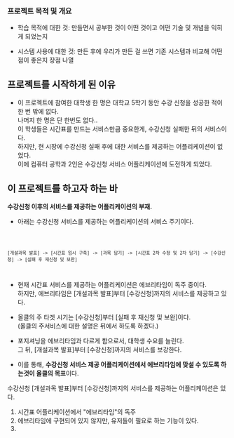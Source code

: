 ### 프로젝트 목적 및 개요

 
- 학습 목적에 대한 것: 만들면서 공부한 것이 어떤 것이고 어떤 기술 및 개념을 익히게 되었는지
  
- 시스템 사용에 대한 것: 만든 후에 우리가 만든 걸 쓰면 기존 시스템과 비교해 어떤 점이 좋은지 장점 나열

## 프로젝트를 시작하게 된 이유

* 이 프로젝트에 참여한 대학생 한 명은 대학교 5학기 동안 수강 신청을 성공한 적이 한 번 밖에 없다. <br>
  나머지 한 명은 단 한번도 없다.. <br>
  이 학생들은 시간표를 만드는 서비스만큼 중요한게, 수강신청 실패한 뒤의 서비스이다. <br>
  하지만, 현 시장에 수강신청 실패 후에 대한 서비스를 제공하는 어플리케이션이 없었다. <br>
  이에 컴퓨터 공학과 2인은 수강신청 서비스 어플리케이션에 도전하게 되었다.

## 이 프로젝트를 하고자 하는 바
**수강신청 이후의 서비스를 제공하는 어플리케이션의 부재.**

* 아래는 수강신청 서비스를 제공하는 어플리케이션의 서비스 주기이다. <br>

<code>
  
    [개설과목 발표] -> [시간표 임시 구축] -> [과목 담기] -> [시간표 2차 수정 및 2차 담기] -> [수강신청] -> [실패 후 재신청 및 보완]  
  
</code>

* 현재 시간표 서비스를 제공하는 어플리케이션은 에브리타임이 독주 중이다. <br>
  하지만, 에브리타임은 [개설과목 발표]부터 [수강신청]까지의 서비스를 제공하고 있다. <br>
  
* 올클의 주 타겟 시기는 [수강신청]부터 [실패 후 재신청 및 보완]이다. <br>
  (올클의 주서비스에 대한 설명은 뒤에서 하도록 하겠다.) <br>
  
* 포지셔닝을 에브리타임과 다르게 함으로서, 대학생 수요를 늘린다. <br>
  그 뒤, [개설과목 발표]부터 [수강신청]까지의 서비스를 보강한다. <br>
  
* 이를 통해, **수강신청 서비스 제공 어플리케이션에서 에브리타임에 맞설 수 있도록 하는것이 올클의 목표**이다. <br>
    


수강신청 [개설과목 발표]부터 [수강신청]까지의 서비스를 제공하는 어플리케이션은 있다.

1. 시간표 어플리케이션에서 "에브리타임"의 독주
2. 에브리타임에 구현되어 있지 않지만, 유저들이 필요로 하는 기능이 있다.
3. 

